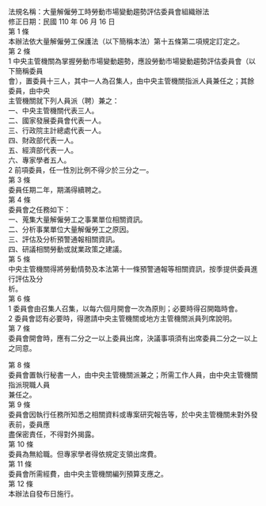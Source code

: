 法規名稱：大量解僱勞工時勞動市場變動趨勢評估委員會組織辦法  
修正日期：民國 110 年 06 月 16 日  
第 1 條  
本辦法依大量解僱勞工保護法（以下簡稱本法）第十五條第二項規定訂定之。  
第 2 條  
1 中央主管機關為掌握勞動市場變動趨勢，應設勞動市場變動趨勢評估委員會（以下簡稱委員  
會），置委員十三人，其中一人為召集人，由中央主管機關指派人員兼任之；其餘委員，由中央  
主管機關就下列人員派（聘）兼之：  
一、中央主管機關代表三人。  
二、國家發展委員會代表一人。  
三、行政院主計總處代表一人。  
四、財政部代表一人。  
五、經濟部代表一人。  
六、專家學者五人。  
2 前項委員，任一性別比例不得少於三分之一。  
第 3 條  
委員任期二年，期滿得續聘之。  
第 4 條  
委員會之任務如下：  
一、蒐集大量解僱勞工之事業單位相關資訊。  
二、分析事業單位大量解僱勞工之原因。  
三、評估及分析預警通報相關資訊。  
四、研議相關勞動或就業政策之建議。  
第 5 條  
中央主管機關得將勞動情勢及本法第十一條預警通報等相關資訊，按季提供委員進行評估及分  
析。  
第 6 條  
1 委員會由召集人召集，以每六個月開會一次為原則；必要時得召開臨時會。  
2 委員會認有必要時，得邀請中央主管機關或地方主管機關派員列席說明。  
第 7 條  
委員會開會時，應有二分之一以上委員出席，決議事項須有出席委員二分之一以上之同意。  


第 8 條  
委員會置執行秘書一人，由中央主管機關派兼之；所需工作人員，由中央主管機關指派現職人員  
兼任之。  
第 9 條  
委員會因執行任務所知悉之相關資料或專案研究報告等，於中央主管機關未對外發表前，委員應  
盡保密責任，不得對外揭露。  
第 10 條  
委員為無給職。但專家學者得依規定支領出席費。  
第 11 條  
委員會所需經費，由中央主管機關編列預算支應之。  
第 12 條  
本辦法自發布日施行。  


